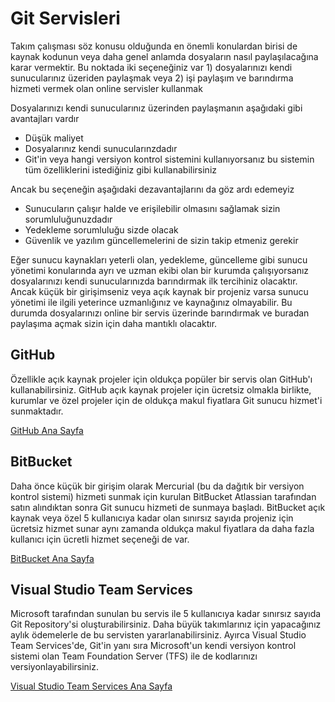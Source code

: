 # Git Servisleri

Takım çalışması söz konusu olduğunda en önemli konulardan birisi de kaynak kodunun veya daha genel anlamda dosyaların nasıl paylaşılacağına karar vermektir. Bu noktada iki seçeneğiniz var 1) dosyalarınızı  kendi sunucularınız üzeriden paylaşmak veya 2) işi paylaşım ve barındırma hizmeti vermek olan online servisler kullanmak

Dosyalarınızı kendi sunucularınız üzerinden paylaşmanın aşağıdaki gibi avantajları vardır

* Düşük maliyet
* Dosyalarınız kendi sunucularınzdadır
* Git'in veya hangi versiyon kontrol sistemini kullanıyorsanız bu sistemin tüm özelliklerini istediğiniz gibi kullanabilirsiniz

Ancak bu seçeneğin aşağıdaki dezavantajlarını da göz ardı edemeyiz

* Sunucuların çalışır halde ve erişilebilir olmasını sağlamak sizin sorumluluğunuzdadır
* Yedekleme sorumluluğu sizde olacak
* Güvenlik ve yazılım güncellemelerini de sizin takip etmeniz gerekir

Eğer sunucu kaynakları yeterli olan, yedekleme, güncelleme gibi sunucu yönetimi konularında ayrı ve uzman ekibi olan bir kurumda çalışıyorsanız dosyalarınızı kendi sunucularınızda barındırmak ilk tercihiniz olacaktır. Ancak küçük bir girişimseniz veya açık kaynak bir projeniz varsa sunucu yönetimi ile ilgili yeterince uzmanlığınız ve kaynağınız olmayabilir. Bu durumda dosyalarınızı online bir servis üzerinde barındırmak ve buradan paylaşıma açmak sizin için daha mantıklı olacaktır.

## GitHub
Özellikle açık kaynak projeler için oldukça popüler bir servis olan GitHub'ı kullanabilirsiniz. GitHub açık kaynak projeler için ücretsiz olmakla birlikte, kurumlar ve özel projeler için de oldukça makul fiyatlara Git sunucu hizmet'i sunmaktadır.

[GitHub Ana Sayfa](https://github.com/)

## BitBucket
Daha önce küçük bir girişim olarak Mercurial (bu da dağıtık bir versiyon kontrol sistemi) hizmeti sunmak için kurulan BitBucket Atlassian tarafından satın alındıktan sonra Git sunucu hizmeti de sunmaya başladı. BitBucket açık kaynak veya özel 5 kullanıcıya kadar olan sınırsız sayıda projeniz için ücretsiz hizmet sunar aynı zamanda oldukça makul fiyatlara da daha fazla kullanıcı için ücretli hizmet seçeneği de var.

[BitBucket Ana Sayfa](https://bitbucket.org/)

## Visual Studio Team Services
Microsoft tarafından sunulan bu servis ile 5 kullanıcıya kadar sınırsız sayıda Git Repository'si oluşturabilirsiniz. Daha büyük takımlarınız için yapacağınız aylık ödemelerle de bu servisten yararlanabilirsiniz. Ayırca Visual Studio Team Services'de, Git'in yanı sıra Microsoft'un kendi versiyon kontrol sistemi olan Team Foundation Server (TFS) ile de kodlarınızı versiyonlayabilirsiniz.

[Visual Studio Team Services Ana Sayfa](https://www.visualstudio.com/team-services/)
